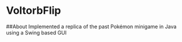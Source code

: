 # VoltorbFlip
##About
Implemented a replica of the past Pokémon minigame in Java using a Swing based GUI
